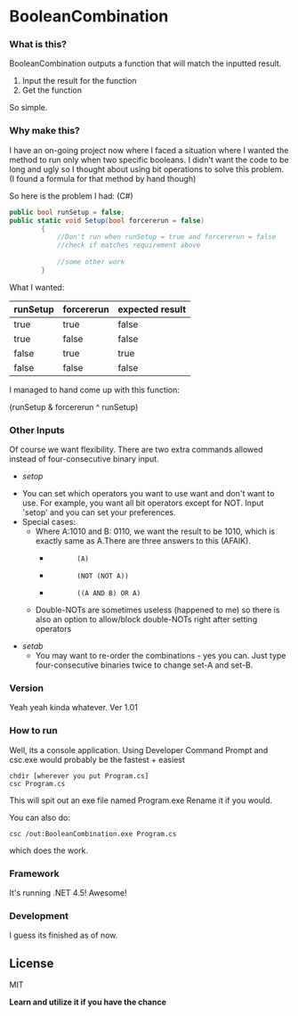 # BooleanCombination

### What is this?

BooleanCombination outputs a function that will match the inputted result.

  1. Input the result for the function
  2. Get the function
  
So simple.


### Why make this?

I have an on-going project now where I faced a situation where I wanted the method to run only when two specific booleans. I didn't want the code to be long and ugly so I thought about using bit operations to solve this problem. (I found a formula for that method by hand though)

So here is the problem I had: (C#)

``` C#
public bool runSetup = false;
public static void Setup(bool forcererun = false)
        {
            //Don't run when runSetup = true and forcererun = false
            //check if matches requirement above
            
            //some other work
        }

```
What I wanted: 

| runSetup   | forcererun  | expected result|
| -----------|-------------| -------------- |
| true       |true         | false          |
| true       |false        | false          |
| false      |true         | true           |
| false      |false        | false          |
  

I managed to hand come up with this function:

(runSetup & forcererun ^ runSetup)

### Other Inputs

Of course we want flexibility. There are two extra commands allowed instead of four-consecutive binary input.

 - _setop_
  * You can set which operators you want to use want and don't want to use. For example, you want all bit operators except for NOT. Input 'setop' and you can set your preferences. 
  * Special cases: 
     * Where A:1010 and B: 0110, we want the result to be 1010, which is exactly same as A.There are three answers to this (AFAIK). 
          *            (A)
          *            (NOT (NOT A)) 
          *            ((A AND B) OR A) 
     * Double-NOTs are sometimes useless (happened to me) so there is also an option to allow/block double-NOTs right after setting operators
 - _setab_
    - You may want to re-order the combinations - yes you can. Just type four-consecutive binaries twice to change set-A and set-B.

### Version

Yeah yeah kinda whatever. 
Ver 1.01

### How to run

Well, its a console application.
Using Developer Command Prompt and csc.exe would probably be the fastest + easiest

```
chdir [wherever you put Program.cs]
csc Program.cs
```
This will spit out an exe file named Program.exe
Rename it if you would. 

You can also do:
```
csc /out:BooleanCombination.exe Program.cs
```
which does the work.

### Framework

It's running .NET 4.5! Awesome!

### Development

I guess its finished as of now.

License
----
MIT

**Learn and utilize it if you have the chance**
